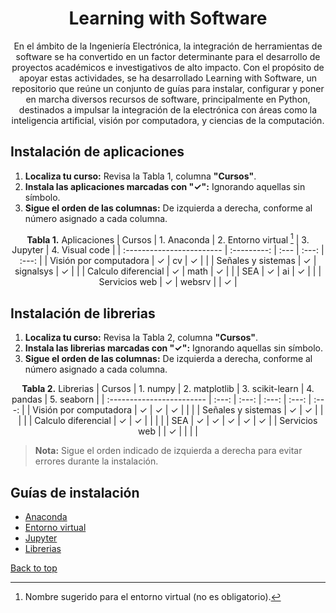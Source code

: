 <a name="top"></a>
<h1 align="center">Learning with Software</h1>

<div  align="center">
  
En el ámbito de la Ingeniería Electrónica, la integración de herramientas de software se ha convertido en un factor determinante para el desarrollo de proyectos académicos e investigativos de alto impacto. Con el propósito de apoyar estas actividades, se ha desarrollado Learning with Software, un repositorio que reúne un conjunto de guías para instalar, configurar y poner en marcha diversos recursos de software, principalmente en Python, destinados a impulsar la integración de la electrónica con áreas como la inteligencia artificial, visión por computadora, y ciencias de la computación.

</div>

## Instalación de aplicaciones

  1. **Localiza tu curso:** Revisa la Tabla 1, columna **"Cursos"**.  
  2. **Instala las aplicaciones marcadas con "✓":** Ignorando aquellas sin símbolo.
  3. **Sigue el orden de las columnas:** De izquierda a derecha, conforme al número asignado a cada columna.

<div  align="center">
  
**Tabla 1.** Aplicaciones
| Cursos                    | 1. Anaconda | 2. Entorno virtual [^1] | 3. Jupyter | 4. Visual code |
| :------------------------ | :---------: | :---                    | :---:      |  :---:         | 
| Visión por computadora    | ✓           | cv                      | ✓          |               |
| Señales y sistemas        | ✓           | signalsys               | ✓          |               |
| Calculo diferencial       | ✓           | math                    | ✓          |               |
| SEA                       | ✓           | ai                      | ✓          |               |
| Servicios web             | ✓           | websrv                  |            | ✓             |
[^1]: Nombre sugerido para el entorno virtual (no es obligatorio).

</div>

## Instalación de librerias

  1. **Localiza tu curso:** Revisa la Tabla 2, columna **"Cursos"**.  
  2. **Instala las librerias marcadas con "✓":** Ignorando aquellas sin símbolo.
  3. **Sigue el orden de las columnas:** De izquierda a derecha, conforme al número asignado a cada columna.

<div  align="center">

**Tabla 2.** Librerias
| Cursos                    | 1. numpy | 2. matplotlib | 3. scikit-learn | 4. pandas | 5. seaborn |
| :------------------------ | :---:    | :---:         | :---:           | :---:     | :---:      |
| Visión por computadora    | ✓        | ✓             | ✓              |           |            |
| Señales y sistemas        | ✓        | ✓             |                |            |            |
| Calculo diferencial       | ✓        | ✓             |                |            |           |
| SEA                       | ✓        | ✓             | ✓              |  ✓        | ✓         |
| Servicios web             |          | ✓             |                |            |           |

</div>

> **Nota:** Sigue el orden indicado de izquierda a derecha para evitar errores durante la instalación.

## Guías de instalación

- [Anaconda](guides/anaconda/anaconda-install.md)
- [Entorno virtual](guides/anaconda/virtual-environments.md)
- [Jupyter](guides/anaconda/jupyter.md)
- [Librerias](guides/anaconda/libraries.md)

[Back to top](#top)
